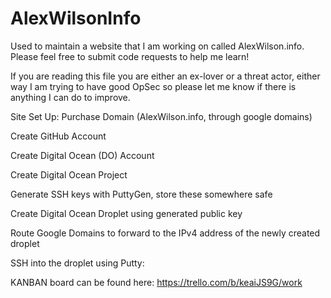 # AlexWilsonInfo
Used to maintain a website that I am working on called AlexWilson.info. Please feel free to submit code requests to help me learn!

If you are reading this file you are either an ex-lover or a threat actor, either way I am trying to have good OpSec so please let me know if there is anything I can do to improve.


Site Set Up:
Purchase Domain (AlexWilson.info, through google domains)

Create GitHub Account

Create Digital Ocean (DO) Account

Create Digital Ocean Project

Generate SSH keys with PuttyGen, store these somewhere safe

Create Digital Ocean Droplet using generated public key

Route Google Domains to forward to the IPv4 address of the newly created droplet

SSH into the droplet using Putty:

KANBAN board  can be found here:
https://trello.com/b/keaiJS9G/work